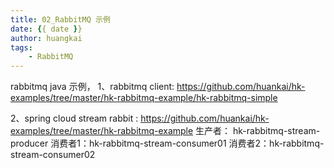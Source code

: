 ```yaml
---
title: 02_RabbitMQ 示例
date: {{ date }}
author: huangkai
tags:
    - RabbitMQ
---
```


rabbitmq java 示例，
1、rabbitmq client: https://github.com/huankai/hk-examples/tree/master/hk-rabbitmq-example/hk-rabbitmq-simple

2、spring cloud stream rabbit :
https://github.com/huankai/hk-examples/tree/master/hk-rabbitmq-example
生产者： hk-rabbitmq-stream-producer
消费者1：hk-rabbitmq-stream-consumer01
消费者2：hk-rabbitmq-stream-consumer02